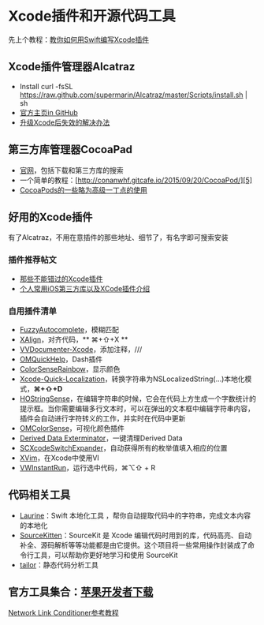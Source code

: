 # Xcode插件和开源代码工具
先上个教程：[教你如何用Swift编写Xcode插件][1]

## Xcode插件管理器Alcatraz
- Install
	curl -fsSL https://raw.github.com/supermarin/Alcatraz/master/Scripts/install.sh | sh
- [官方主页in GitHub][2]
 - [升级Xcode后失效的解决办法][3]

## 第三方库管理器CocoaPad
- [官网][4]，包括下载和第三方库的搜索
- 一个简单的教程：[http://conanwhf.gitcafe.io/2015/09/20/CocoaPod/][5]
- [CocoaPods的一些略为高级一丁点的使用][6]

## 好用的Xcode插件
有了Alcatraz，不用在意插件的那些地址、细节了，有名字即可搜索安装
### 插件推荐帖文
- [那些不能错过的Xcode插件][7]
- [个人常用iOS第三方库以及XCode插件介绍][8]

### 自用插件清单
- [FuzzyAutocomplete][9]，模糊匹配
- [XAlign][10]，对齐代码，** ⌘+⇧+X **
- [VVDocumenter-Xcode][11]，添加注释，///
- [OMQuickHelp][12]，Dash插件　
- [ColorSenseRainbow][13]，显示颜色
- [Xcode-Quick-Localization][14]，转换字符串为NSLocalizedString(…)本地化模式，**⌘+⇧+D**
- [HOStringSense][15]，在编辑字符串的时候，它会在代码上方生成一个字数统计的提示框。当你需要编辑多行文本时，可以在弹出的文本框中编辑字符串内容，插件会自动进行字符转义的工作，并实时在代码中更新
- [OMColorSense][16]，可视化颜色插件
- [Derived Data Exterminator][17]，一键清理Derived Data
- [SCXcodeSwitchExpander][18]，自动获得所有的枚举值填入相应的位置
- [XVim][19]，在Xcode中使用VI
- [VWInstantRun][20]，运行选中代码，⌘⌥⇧ + R

## 代码相关工具
- [Laurine][21]：Swift 本地化工具 ，帮你自动提取代码中的字符串，完成文本内容的本地化
- [SourceKitten][22]：SourceKit 是 Xcode 编辑代码时用到的库，代码高亮、自动补全、源码解析等等功能都是由它提供。这个项目将一些常用操作封装成了命令行工具，可以帮助你更好地学习和使用 SourceKit
- [tailor][23]：静态代码分析工具

## 官方工具集合：[苹果开发者下载][24]
[Network Link Conditioner参考教程][25]

[1]:	http://www.cocoachina.com/swift/20151231/14837.html
[2]:	https://github.com/supermarin/Alcatraz
[3]:	http://conanwhf.gitcafe.io/2015/11/05/Alcatraz/
[4]:	https://cocoapods.org
[5]:	http://conanwhf.gitcafe.io/2015/09/20/CocoaPod/
[6]:	http://supermao.cn/cocoapodsde-xie-lue-wei-gao-ji-ding-dian-de-shi-yong/
[7]:	http://www.cocoachina.com/industry/20130918/7022.html
[8]:	http://adad184.com/2015/07/08/my-favorite-libraries-and-plugins/#Xcode%E6%8F%92%E4%BB%B6
[9]:	https://github.com/FuzzyAutocomplete/FuzzyAutocompletePlugin
[10]:	https://github.com/qfish/XAlign
[11]:	https://github.com/onevcat/VVDocumenter-Xcode
[12]:	https://github.com/omz/Dash-Plugin-for-Xcode
[13]:	https://github.com/NorthernRealities/ColorSenseRainbow "ColorSenseRainbow"
[14]:	https://github.com/nanaimostudio/Xcode-Quick-Localization "Xcode-Quick-Localization"
[15]:	https://github.com/holtwick/HOStringSense-for-Xcode "HOStringSense"
[16]:	https://github.com/omz/ColorSense-for-Xcode "OMColorSense"
[17]:	https://github.com/kattrali/deriveddata-exterminator "8.Derived Data Exterminator"
[18]:	https://github.com/stefanceriu/SCXcodeSwitchExpander "4.SCXcodeSwitchExpander"
[19]:	https://github.com/XVimProject/XVim "XVim"
[20]:	https://github.com/wangshengjia/VWInstantRun "VWInstantRun"
[21]:	https://github.com/JiriTrecak/Laurine "Laurine"
[22]:	https://github.com/jpsim/SourceKitten "SourceKitten"
[23]:	https://github.com/sleekbyte/tailor "tailor"
[24]:	https://developer.apple.com/downloads/index.action?q=Hardware%20IO%20Tools "苹果开发者下载"
[25]:	http://nshipster.cn/network-link-conditioner/ "Network Link Conditioner"